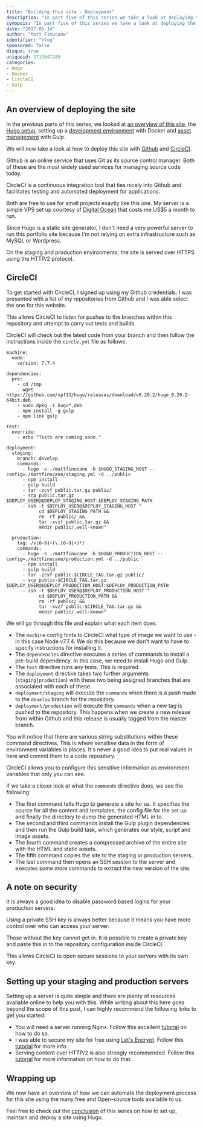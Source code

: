 ```yaml
---
title: "Building this site - Deployment"
description: "In part five of this series we take a look at deploying the site using CircleCI."
synopsis: "In part five of this series we take a look at deploying the site using CircleCI."
date: "2017-05-14"
author: "Matt Finucane"
identifier: "blog"
sponsored: false
disqus: true
uniqueid: 1713647289
categories:
- Hugo
- Docker
- CircleCI
- Gulp
---
```


## An overview of deploying the site
In the previous parts of this series, we looked at [an overview of this site](/blog/building-this-site), the [Hugo setup](/blog/hugo-setup), setting up a [development environment](/blog/hugo-docker-setup) with Docker and [asset management](/blog/hugo-asset-management) with Gulp.

We will now take a look at how to deploy this site with [Github](https://github.com) and [CircleCI](https://circleci.com).

Github is an online service that uses Git as its source control manager. Both of these are the most widely used services for managing source code today.

CircleCI is a continuous integration tool that ties nicely into Github and facilitates testing and automated deployment for applications.

Both are free to use for small projects exavtly like this one. My server is a simple VPS set up courtesy of [Digital Ocean](https://www.digitalocean.com) that costs me US$5 a month to run.

Since Hugo is a static site generator, I don't need a very powerful server to run this portfolio site because I'm not relying on extra infrastructure such as MySQL or Wordpress.

On the staging and production environments, the site is served over HTTPS using the HTTP/2 protocol. 

## CircleCI
To get started with CircleCI, I signed up using my Github credentials. I was presented with a list of my repositories from Github and I was able select the one for this website.

This allows CircleCI to listen for pushes to the branches within this repository and attempt to carry out tests and builds.

CircleCI will check out the latest code from your branch and then follow the instructions inside the `circle.yml` file as follows:

```
machine: 
  node:
    version: 7.7.4

dependencies:
  pre:
    - cd /tmp
    - wget https://github.com/spf13/hugo/releases/download/v0.20.2/hugo_0.20.2-64bit.deb
    - sudo dpkg -i hugo*.deb
    - npm install -g gulp
    - npm link gulp

test:
  override:
    - echo "Tests are coming soon."

deployment:
  staging: 
    branch: develop
    commands:
      - hugo -s ./mattfinucane -b $HUGO_STAGING_HOST --config=./mattfinucane/staging.yml -d ../public
      - npm install
      - gulp build
      - tar -zcvf public.tar.gz public/
      - scp public.tar.gz $DEPLOY_USER@$DEPLOY_STAGING_HOST:$DEPLOY_STAGING_PATH
      - ssh -t $DEPLOY_USER@$DEPLOY_STAGING_HOST "
            cd $DEPLOY_STAGING_PATH &&
            rm -rf public/ &&
            tar -xvzf public.tar.gz &&
            mkdir public/.well-known"

  production:
    tag: /v[0-9]+(\.[0-9]+)*/
    commands:
      - hugo -s ./mattfinucane -b $HUGO_PRODUCTION_HOST --config=./mattfinucane/production.yml -d ../public
      - npm install
      - gulp build
      - tar -zcvf public-$CIRCLE_TAG.tar.gz public/
      - scp public-$CIRCLE_TAG.tar.gz $DEPLOY_USER@$DEPLOY_PRODUCTION_HOST:$DEPLOY_PRODUCTION_PATH
      - ssh -t $DEPLOY_USER@$DEPLOY_PRODUCTION_HOST "
            cd $DEPLOY_PRODUCTION_PATH &&
            rm -rf public/ &&
            tar -xvzf public-$CIRCLE_TAG.tar.gz &&
            mkdir public/.well-known"
```

We will go through this file and explain what each item does:

- The `machine` config hints to CircleCI what type of image we want to use - in this case Node v7.7.4. We do this because we don't want to have to specify instructions for installing it.
- The `dependencies` directive executes a series of commands to install a pre-build dependency. In this case, we need to install Hugo and Gulp.
- The `test` directive runs any tests. This is required.
- The `deployment` directive takes two further arguments (`staging|production`) with these two being assigned branches that are associated with each of these.
- `deployment/staging` will execute the `commands` when there is a push made to the `develop` branch for the repository.
- `deployment/production` will execute the `commands` when a new tag is pushed to the repository. This happens when we create a new release from within Github and this release is usually tagged from the master branch.

You will notice that there are various string substitutions within these command directives. This is where sensitive data in the form of environment variables is places. It's never a good idea to put real values in here and commit them to a code repository.

CircleCI allows you to configure this sensitive information as environment variables that only you can see.

If we take a closer look at what the `commands` directive does, we see the following:

- The first command tells Hugo to generate a site for us. It specifies the source for all the content and templates, the config file for the set up and finally the directory to dump the generated HTML in to.
- The second and third commands install the Gulp plugin dependencies and then run the Gulp build task, which generates our style, script and image assets.
- The fourth command creates a compressed archive of the entire site with the HTML and static assets.
- The fifth command copies the site to the staging or production servers.
- The last command then opens an SSH session to the server and executes some more commands to extract the new version of the site.

## A note on security
It is always a good idea to disable password based logins for your production servers.

Using a private SSH key is always better because it means you have more control over who can access your server. 

Those without the key cannot get in. It is possible to create a private key and paste this in to the repository configuration inside CircleCI. 

This allows CircleCI to open secure sessions to your servers with its own key. 

## Setting up your staging and production servers
Setting up a server is quite simple and there are plenty of resources available online to help you with this. While writing about this here goes beyond the scope of this post, I can highly recommend the following links to get you started:

- You will need a server running Nginx. Follow this excellent [tutorial](https://www.digitalocean.com/community/tutorials/how-to-install-nginx-on-ubuntu-16-04) on how to do so.
- I was able to secure my site for free using [Let's Encrypt](https://letsencrypt.org). Follow this [tutorial](https://www.digitalocean.com/community/tutorials/how-to-secure-nginx-with-let-s-encrypt-on-ubuntu-16-04) for more info.
- Serving content over HTTP/2 is also strongly recommended. Follow this [tutorial](https://www.digitalocean.com/community/tutorials/how-to-set-up-nginx-with-http-2-support-on-ubuntu-16-04) for more information on how to do that.

## Wrapping up
We now have an overview of how we can automate the deployment process for this site using the many free and Open-source tools available to us.

Feel free to check out the [conclusion](/blog/hugo-conclusion) of this series on how to set up, maintain and deploy a site using Hugo. 
